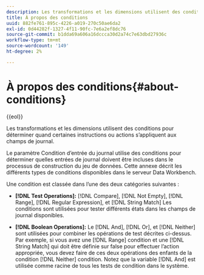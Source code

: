 ```yaml
---
description: Les transformations et les dimensions utilisent des conditions pour déterminer quand certaines instructions ou actions s’appliquent aux champs de journal.
title: À propos des conditions
uuid: 882fe761-895c-4226-a019-270c50ae6da2
exl-id: 0d44282f-1327-4f11-90fc-7e6a2ef8dc76
source-git-commit: b1dda69a606a16dccca30d2a74c7e63dbd27936c
workflow-type: tm+mt
source-wordcount: '149'
ht-degree: 2%

---
```


# À propos des conditions{#about-conditions}

{{eol}}

Les transformations et les dimensions utilisent des conditions pour déterminer quand certaines instructions ou actions s’appliquent aux champs de journal.

Le paramètre Condition d’entrée du journal utilise des conditions pour déterminer quelles entrées de journal doivent être incluses dans le processus de construction du jeu de données. Cette annexe décrit les différents types de conditions disponibles dans le serveur Data Workbench.

Une condition est classée dans l’une des deux catégories suivantes :

* **[!DNL Test Operations]:** [!DNL Compare], [!DNL Not Empty], [!DNL Range], [!DNL Regular Expression], et [!DNL String Match] Les conditions sont utilisées pour tester différents états dans les champs de journal disponibles.

* **[!DNL Boolean Operations]:** Le [!DNL And], [!DNL Or], et [!DNL Neither] sont utilisées pour combiner les opérations de test décrites ci-dessus. Par exemple, si vous avez une [!DNL Range] condition et une [!DNL String Match] qui doit être définie sur false pour effectuer l’action appropriée, vous devez faire de ces deux opérations des enfants de la condition [!DNL Neither] condition. Notez que la variable [!DNL And] est utilisée comme racine de tous les tests de condition dans le système.
